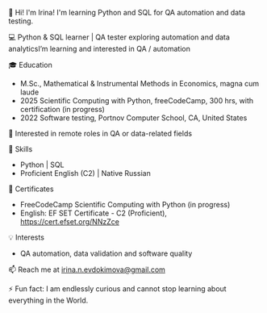 👋 Hi! I'm Irina! I'm learning Python and SQL for QA automation and data testing.

💻 Python & SQL learner | QA tester exploring automation and data analyticsI’m learning and interested in QA / automation

🎓 Education
  - M.Sc., Mathematical & Instrumental Methods in Economics, magna cum laude
  - 2025 Scientific Computing with Python, freeCodeCamp, 300 hrs, with certification (in progress)
  - 2022 Software testing, Portnov Computer School, CA, United States
     
🚀 Interested in remote roles in QA or data-related fields

💪 Skills
  - Python | SQL
  - Proficient English (C2) | Native Russian

📜 Certificates
  - FreeCodeCamp Scientific Computing with Python (in progress)
  - English: EF SET Certificate - C2 (Proficient), https://cert.efset.org/NNzZce
  
💡 Interests
 - QA automation, data validation and software quality

📫 Reach me at irina.n.evdokimova@gmail.com
   
⚡ Fun fact: I am endlessly curious and cannot stop learning about everything in the World.

<!---
FlaxSilk/FlaxSilk is a ✨ special ✨ repository because its `README.md` (this file) appears on your GitHub profile.
You can click the Preview link to take a look at your changes.
--->
